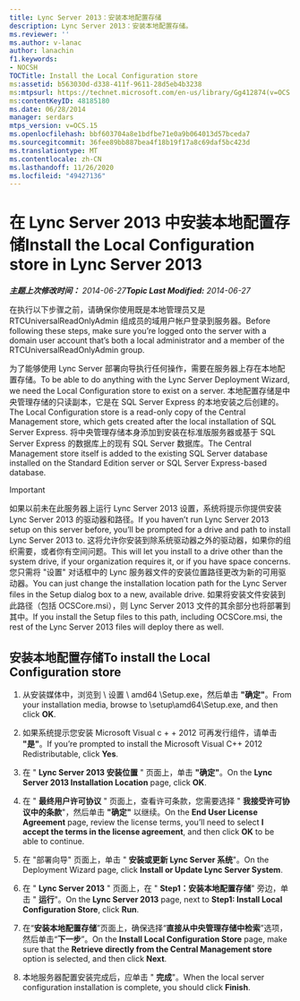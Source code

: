 ```yaml
---
title: Lync Server 2013：安装本地配置存储
description: Lync Server 2013：安装本地配置存储。
ms.reviewer: ''
ms.author: v-lanac
author: lanachin
f1.keywords:
- NOCSH
TOCTitle: Install the Local Configuration store
ms:assetid: b563030d-d338-411f-9611-28d5eb4b3238
ms:mtpsurl: https://technet.microsoft.com/en-us/library/Gg412874(v=OCS.15)
ms:contentKeyID: 48185180
ms.date: 06/28/2014
manager: serdars
mtps_version: v=OCS.15
ms.openlocfilehash: bbf603704a8e1bdfbe71e0a9b064013d57bceda7
ms.sourcegitcommit: 36fee89bb887bea4f18b19f17a8c69daf5bc423d
ms.translationtype: MT
ms.contentlocale: zh-CN
ms.lasthandoff: 11/26/2020
ms.locfileid: "49427136"
---
```

# <a name="install-the-local-configuration-store-in-lync-server-2013"></a><span data-ttu-id="a4dee-103">在 Lync Server 2013 中安装本地配置存储</span><span class="sxs-lookup"><span data-stu-id="a4dee-103">Install the Local Configuration store in Lync Server 2013</span></span>

<div data-xmlns="http://www.w3.org/1999/xhtml">

<div class="topic" data-xmlns="http://www.w3.org/1999/xhtml" data-msxsl="urn:schemas-microsoft-com:xslt" data-cs="https://msdn.microsoft.com/">

<div data-asp="https://msdn2.microsoft.com/asp">



</div>

<div id="mainSection">

<div id="mainBody"><span data-ttu-id="a4dee-104">

<span> </span></span><span class="sxs-lookup"><span data-stu-id="a4dee-104">

<span> </span></span></span>

<span data-ttu-id="a4dee-105">_**主题上次修改时间：** 2014-06-27_</span><span class="sxs-lookup"><span data-stu-id="a4dee-105">_**Topic Last Modified:** 2014-06-27_</span></span>

<span data-ttu-id="a4dee-106">在执行以下步骤之前，请确保你使用既是本地管理员又是 RTCUniversalReadOnlyAdmin 组成员的域用户帐户登录到服务器。</span><span class="sxs-lookup"><span data-stu-id="a4dee-106">Before following these steps, make sure you’re logged onto the server with a domain user account that’s both a local administrator and a member of the RTCUniversalReadOnlyAdmin group.</span></span>

<span data-ttu-id="a4dee-107">为了能够使用 Lync Server 部署向导执行任何操作，需要在服务器上存在本地配置存储。</span><span class="sxs-lookup"><span data-stu-id="a4dee-107">To be able to do anything with the Lync Server Deployment Wizard, we need the Local Configuration store to exist on a server.</span></span> <span data-ttu-id="a4dee-108">本地配置存储是中央管理存储的只读副本，它是在 SQL Server Express 的本地安装之后创建的。</span><span class="sxs-lookup"><span data-stu-id="a4dee-108">The Local Configuration store is a read-only copy of the Central Management store, which gets created after the local installation of SQL Server Express.</span></span> <span data-ttu-id="a4dee-109">将中央管理存储本身添加到安装在标准版服务器或基于 SQL Server Express 的数据库上的现有 SQL Server 数据库。</span><span class="sxs-lookup"><span data-stu-id="a4dee-109">The Central Management store itself is added to the existing SQL Server database installed on the Standard Edition server or SQL Server Express-based database.</span></span>

<div>


> [!IMPORTANT]  
> <span data-ttu-id="a4dee-110">如果以前未在此服务器上运行 Lync Server 2013 设置，系统将提示你提供安装 Lync Server 2013 的驱动器和路径。</span><span class="sxs-lookup"><span data-stu-id="a4dee-110">If you haven’t run Lync Server 2013 setup on this server before, you’ll be prompted for a drive and path to install Lync Server 2013 to.</span></span> <span data-ttu-id="a4dee-111">这将允许你安装到除系统驱动器之外的驱动器，如果你的组织需要，或者你有空间问题。</span><span class="sxs-lookup"><span data-stu-id="a4dee-111">This will let you install to a drive other than the system drive, if your organization requires it, or if you have space concerns.</span></span> <span data-ttu-id="a4dee-112">您只需将 "设置" 对话框中的 Lync 服务器文件的安装位置路径更改为新的可用驱动器。</span><span class="sxs-lookup"><span data-stu-id="a4dee-112">You can just change the installation location path for the Lync Server files in the Setup dialog box to a new, available drive.</span></span> <span data-ttu-id="a4dee-113">如果将安装文件安装到此路径（包括 OCSCore.msi），则 Lync Server 2013 文件的其余部分也将部署到其中。</span><span class="sxs-lookup"><span data-stu-id="a4dee-113">If you install the Setup files to this path, including OCSCore.msi, the rest of the Lync Server 2013 files will deploy there as well.</span></span>



</div>

<div>

## <a name="to-install-the-local-configuration-store"></a><span data-ttu-id="a4dee-114">安装本地配置存储</span><span class="sxs-lookup"><span data-stu-id="a4dee-114">To install the Local Configuration store</span></span>

1.  <span data-ttu-id="a4dee-115">从安装媒体中，浏览到 \\ 设置 \\ amd64 \\Setup.exe，然后单击 **"确定"**。</span><span class="sxs-lookup"><span data-stu-id="a4dee-115">From your installation media, browse to \\setup\\amd64\\Setup.exe, and then click **OK**.</span></span>

2.  <span data-ttu-id="a4dee-116">如果系统提示您安装 Microsoft Visual c + + 2012 可再发行组件，请单击 **"是"**。</span><span class="sxs-lookup"><span data-stu-id="a4dee-116">If you’re prompted to install the Microsoft Visual C++ 2012 Redistributable, click **Yes**.</span></span>

3.  <span data-ttu-id="a4dee-117">在 " **Lync Server 2013 安装位置** " 页面上，单击 **"确定"**。</span><span class="sxs-lookup"><span data-stu-id="a4dee-117">On the **Lync Server 2013 Installation Location** page, click **OK**.</span></span>

4.  <span data-ttu-id="a4dee-118">在 " **最终用户许可协议** " 页面上，查看许可条款，您需要选择 " **我接受许可协议中的条款**"，然后单击 **"确定"** 以继续。</span><span class="sxs-lookup"><span data-stu-id="a4dee-118">On the **End User License Agreement** page, review the license terms, you’ll need to select **I accept the terms in the license agreement**, and then click **OK** to be able to continue.</span></span>

5.  <span data-ttu-id="a4dee-119">在 "部署向导" 页面上，单击 " **安装或更新 Lync Server 系统**"。</span><span class="sxs-lookup"><span data-stu-id="a4dee-119">On the Deployment Wizard page, click **Install or Update Lync Server System**.</span></span>

6.  <span data-ttu-id="a4dee-120">在 " **Lync Server 2013** " 页面上，在 " **Step1：安装本地配置存储**" 旁边，单击 " **运行**"。</span><span class="sxs-lookup"><span data-stu-id="a4dee-120">On the **Lync Server 2013** page, next to **Step1: Install Local Configuration Store**, click **Run**.</span></span>

7.  <span data-ttu-id="a4dee-121">在“**安装本地配置存储**”页面上，确保选择“**直接从中央管理存储中检索**”选项，然后单击“**下一步**”。</span><span class="sxs-lookup"><span data-stu-id="a4dee-121">On the **Install Local Configuration Store** page, make sure that the **Retrieve directly from the Central Management store** option is selected, and then click **Next**.</span></span>

8.  <span data-ttu-id="a4dee-122">本地服务器配置安装完成后，应单击 " **完成**"。</span><span class="sxs-lookup"><span data-stu-id="a4dee-122">When the local server configuration installation is complete, you should click **Finish**.</span></span>

<span data-ttu-id="a4dee-123"></div>

</div>

<span> </span>

</div>

</div>

</span><span class="sxs-lookup"><span data-stu-id="a4dee-123"></div>

</div>

<span> </span>

</div>

</div>

</span></span></div>

